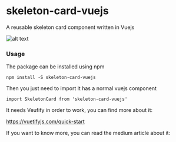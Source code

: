 # skeleton-card-vuejs
A reusable skeleton card component written in Vuejs

![alt text](https://github.com/FrancescoSaverioZuppichini/skeleton-card-vuejs/blob/master/docs/images/1.png?raw=true)

### Usage
The package can be installed using npm

```
npm install -S skeleton-card-vuejs
```

Then you just need to import it has a normal vuejs component

```
import SkeletonCard from 'skeleton-card-vuejs'
```

It needs Veufify in order to work, you can find more about it:

https://vuetifyjs.com/quick-start

If you want to know more, you can read the medium article about it:
